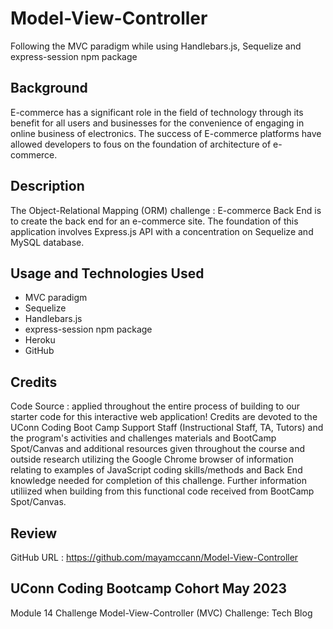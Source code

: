 # Model-View-Controller
Following the MVC paradigm while using Handlebars.js, Sequelize and express-session npm package

## Background
E-commerce has a significant role in the field of technology through its benefit for all users and businesses for the convenience of engaging in online business of electronics. The success of E-commerce platforms have allowed developers to fous on the foundation of architecture of e-commerce. 

## Description
The Object-Relational Mapping (ORM) challenge : E-commerce Back End is to create the back end for an e-commerce site. The foundation of this application involves Express.js API with a concentration on Sequelize and MySQL database.

## Usage and Technologies Used

- MVC paradigm
- Sequelize
- Handlebars.js
- express-session npm package
- Heroku
- GitHub

## Credits

Code Source : applied throughout the entire process of building to our starter code for this interactive web application! Credits are devoted to the UConn Coding Boot Camp Support Staff (Instructional Staff, TA, Tutors) and the program's activities and challenges materials and BootCamp Spot/Canvas and additional resources given throughout the course and outside research utilizing the Google Chrome browser of information relating to examples of JavaScript coding skills/methods and Back End knowledge needed for completion of this challenge. Further information utiliized when building from this functional code received from BootCamp Spot/Canvas.

## Review

GitHub URL : https://github.com/mayamccann/Model-View-Controller

## UConn Coding Bootcamp Cohort May 2023 
Module 14 Challenge 
Model-View-Controller (MVC) Challenge: Tech Blog